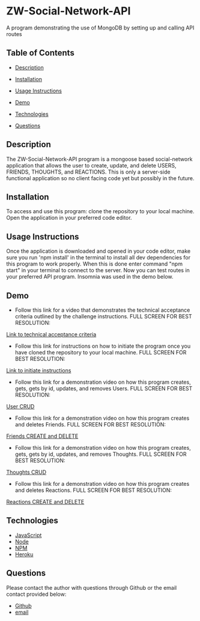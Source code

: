 # ZW-Social-Network-API
A program demonstrating the use of MongoDB by setting up and calling API routes

## **Table of Contents**

* [Description](#description)

* [Installation](#installation)

* [Usage Instructions](#usage)

* [Demo](#demo)

* [Technologies](#technologies)

* [Questions](#questions)

## **Description**

The ZW-Social-Network-API program is a mongoose based social-network application that allows the user to create, update, and delete USERS, FRIENDS, THOUGHTS, and REACTIONS. This is only a server-side functional application so no client facing code yet but possibly in the future. 

## **Installation**

To access and use this program: clone the repository to your local machine. Open the application in your preferred code editor. 


## **Usage Instructions**

Once the application is downloaded and opened in your code editor, make sure you run 'npm install' in the terminal to install all dev dependencies for this program to work properly. When this is done enter command "npm start" in your terminal to connect to the server. Now you can test routes in your preferred API program. Insomnia was used in the demo below. 

## **Demo**

* Follow this link for a video that demonstrates the technical acceptance criteria outlined by the challenge instructions. FULL SCREEN FOR BEST RESOLUTION: 

[Link to technical acceptance criteria](https://youtu.be/XvNVGVMFiM8)

* Follow this link for instructions on how to initiate the program once you have cloned the repository to your local machine. FULL SCREEN FOR BEST RESOLUTION: 

[Link to initiate instructions](https://youtu.be/AHj8967VVps)

* Follow this link for a demonstration video on how this program creates, gets, gets by id, updates, and removes Users. FULL SCREEN FOR BEST RESOLUTION: 

[User CRUD](https://youtu.be/bo7bQc-6IBI)

* Follow this link for a demonstration video on how this program creates and deletes Friends. FULL SCREEN FOR BEST RESOLUTION:

[Friends CREATE and DELETE](https://youtu.be/DpBbAwtbg1o)

* Follow this link for a demonstration video on how this program creates, gets, gets by id, updates, and removes Thoughts. FULL SCREEN FOR BEST RESOLUTION:

[Thoughts CRUD](https://youtu.be/tbwsuO1lWy4)

* Follow this link for a demonstration video on how this program creates and deletes Reactions. FULL SCREEN FOR BEST RESOLUTION: 

[Reactions CREATE and DELETE](https://youtu.be/-GnRe0TNPyE)

## **Technologies**

* [JavaScript](https://www.javascript.com/) 
* [Node](https://nodejs.org/en/) 
* [NPM](https://www.npmjs.com/) 
* [Heroku](https://www.heroku.com/) 

## **Questions**

Please contact the author with questions through Github or the email contact provided below:

* [Github](https://www.github.com/ZacharyWarnes)
* [email](mailto:zacharywarnes@gmail.com)